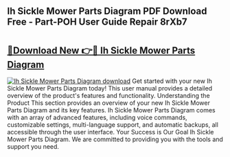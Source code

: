 ## Ih Sickle Mower Parts Diagram PDF Download Free - Part-POH User Guide Repair 8rXb7

# <h2><a href="http://dft0ti.blite.top/?on=Ih+Sickle+Mower+Parts+Diagram">🔗Download New 👉🔴 Ih Sickle Mower Parts Diagram</a></h2>

[![Ih Sickle Mower Parts Diagram download](https://i.imgur.com/lujVjoI.png)](http://dft0ti.blite.top/?on=Ih+Sickle+Mower+Parts+Diagram)
Get started with your new Ih Sickle Mower Parts Diagram today! This user manual provides a detailed overview of the product's features and functionality. Understanding the Product This section provides an overview of your new Ih Sickle Mower Parts Diagram and its key features. Ih Sickle Mower Parts Diagram comes with an array of advanced features, including voice commands, customizable settings, multi-language support, and automatic backups, all accessible through the user interface. Your Success is Our Goal Ih Sickle Mower Parts Diagram. We are committed to providing you with the tools and support you need.
